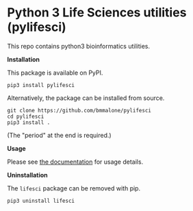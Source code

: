 # Python 3 Life Sciences utilities (pylifesci)

This repo contains python3 bioinformatics utilities.

**Installation**

This package is available on PyPI.

```
pip3 install pylifesci
```

Alternatively, the package can be installed from source.

```
git clone https://github.com/bmmalone/pylifesci
cd pylifesci
pip3 install .
```

(The "period" at the end is required.)

**Usage**

Please see [the documentation](docs/bio.md) for usage details.

**Uninstallation**

The `lifesci` package can be removed with pip.

```
pip3 uninstall lifesci
```
